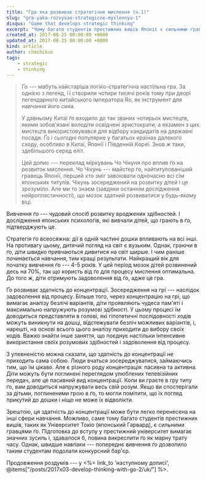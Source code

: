 ```yaml
---
title: "Гра яка розвиває стратегічне мислення (ч.1)"
slug: "gra-yaka-rozvyvae-strategicne-myslennya-1"
disqus: "Game that develops strategiс thinking"
excerpt: "Чому багато студентів престижних вишів Японії є сильними гравцями ґо?"
created_at: 2017-08-25 00:00:00 +0000
updated_at: 2017-08-25 00:00:00 +0000
kind: article
author: chochikun
tags:
    - strategic
    - thinking
---
```


>Ґо --- мабуть найстаріша логіко-стратегічна настільна гра.  За однією з легенд, її створили чотири тисячі років тому при дворі легендарного китайського імператора Яо, як інструмент для навчання його сина.
>
>У давньому Китаї ґо входило до так званих чотирьох мистецтв, якими зобов'язані володіти освідчені аристократи, а екзамен з цих мистецтв використовувався для відбору кандидатів на державні посади.  Ґо і сьогодні популярне у багатьох країнах далекого сходу, особливо в Китаї, Японії і Південній Кореї.  Знов ж таки, здебільшого серед еліт.
>
>Цей допис --- переклад міркувань Чо Чікуня про вплив ґо на розвиток мислення.  Чо Чікунь --- майстер ґо, найтитулованіший гравець Японії, перший хто зміг завоювати одночасно всі сім японських титулів.  Чікунь зосереджений на розвитку дітей і це зрозуміло.  Але ми то знаєм (завдяки останнім дослідження нейропластичності), що мозок здатний розвиватися у будь-якому віці.

Вивчення ґо --- чудовий спосіб розвитку вроджених здібностей.  І дослідження японських психологів, які вивчали дітей, що грають в ґо, підтверджують це.

Стратегія ґо всеосяжна: дії в одній частині дошки впливають на всі інші.  На противагу цьому, дитячий погляд на світ є вузьким.  Однак, граючи в ґо, діти швидко привчаються дивитися на світ ширше.  І чим раніше починається навчання, тим кращі результати.  Найкращий вік для початку вивчення ґо --- 4-5 років.  У цей період мозок дітей розвинений десь на 70%, так що користь від ґо для процесу мислення оптимальна.  До того ж, діти отримують задоволення від ґо, адже це гра.

Ґо розвиває здатність до концентрації.  Зосередження на грі --- наслідок задоволення від процесу.  Більше того, через концентрацію на грі, що вимагає аналізу безлічі варіантів, діти проявляють чудеса пам'яті і максимально напружують розумові здібності.  У цьому процесі їм доводиться представляти в голові, які гіпотетичні послідовності ходів можуть виникнути на дошці, відстежувати безліч можливих варіантів, і, нарешті, на основі всього цього аналізу приходити до вибору своїх ходів.  Важко знайти інше заняття, що поєднує настільки інтенсивне використання своїх розумових здібностей і задоволення від процесу. 

З упевненістю можна сказати, що здатність до концентрації не приходить сама собою.  Люди вчаться зосереджуватися, займаючись тим, що їм цікаво.  Але є різного роду концентрація: пасивна та активна.  Діти можуть бути поглинені переглядом улюблених телевізійних передач, але це пасивний вид концентрації.  Коли ви граєте в гру типу ґо, вам доводиться напружувати весь свій розум.  Якщо ви спостерігали за дітьми, поглиненими грою в ґо, то могли помітити, що їх погляд прикутий до дошки і ніщо не може їх відволікти.

Зрештою, ця здатність до концентрації може бути легко перенесена на інші сфери навчання.  Можливо, саме тому багато студентів престижних вишів, таких як Університет Токіо (японський Гарвард), є сильними гравцями ґо.  Підготовка до вступу у престижний університет вимагає значних зусиль і, здавалося б, повина викреслити ґо як марну трату часу.  Однак, швидше навпаки --- попереднє вивчення ґо дозволило таким студентам подолати конкурсний бар'єр. 

Продовження роздумів --- у <%= link_to 'наступному дописі', @items["/posts/2017x03-develop-thinking-with-go-2/uk/"] %>.
